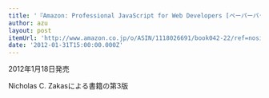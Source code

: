 ```yaml
---
title: '『Amazon: Professional JavaScript for Web Developers [ペーパーバック]: Nicholas C. Zakas』'
author: azu
layout: post
itemUrl: 'http://www.amazon.co.jp/o/ASIN/1118026691/book042-22/ref=nosim'
date: '2012-01-31T15:00:00.000Z'
---
```

2012年1月18日発売

Nicholas C. Zakasによる書籍の第3版
